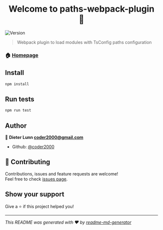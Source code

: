 <h1 align="center">Welcome to paths-webpack-plugin 👋</h1>
<p>
  <img alt="Version" src="https://img.shields.io/badge/version-0.0.1-blue.svg?cacheSeconds=2592000" />
</p>

> Webpack plugin to load modules with TsConfig paths configuration

### 🏠 [Homepage](https://github.com/coder2000/paths-webpack-plugin#readme)

## Install

```sh
npm install
```

## Run tests

```sh
npm run test
```

## Author

👤 **Dieter Lunn <coder2000@gmail.com>**

* Github: [@coder2000](https://github.com/coder2000)

## 🤝 Contributing

Contributions, issues and feature requests are welcome!<br />Feel free to check [issues page](https://github.com/coder2000/paths-webpack-plugin/issues).

## Show your support

Give a ⭐️ if this project helped you!

***
_This README was generated with ❤️ by [readme-md-generator](https://github.com/kefranabg/readme-md-generator)_